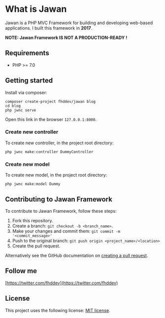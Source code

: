 # What is Jawan

Jawan is a PHP MVC Framework for building and developing web-based applications.
I built this framework in **2017**.

**NOTE: Jawan Framework IS NOT A PRODUCTION-READY !**

## Requirements

* PHP >= 7.0

## Getting started

Install via composer:

```shell
composer create-project fhddev/jawan blog
cd blog
php jwnc serve
```

Open this link in the browser `127.0.0.1:8000`.

### Create new controller

To create new controller, in the project root directory:

```shell
php jwnc make:controller DummyController
```

### Create new model

To create new model, in the project root directory:

```shell
php jwnc make:model Dummy
```

## Contributing to Jawan Framework

To contribute to Jawan Framework, follow these steps:

1. Fork this repository.
2. Create a branch: `git checkout -b <branch_name>`.
3. Make your changes and commit them: `git commit -m '<commit_message>'`
4. Push to the original branch: `git push origin <project_name>/<location>`
5. Create the pull request.

Alternatively see the GitHub documentation on [creating a pull request](https://help.github.com/en/github/collaborating-with-issues-and-pull-requests/creating-a-pull-request).

## Follow me

[https://twitter.com/fhddev](https://twitter.com/fhddev)

## License

This project uses the following license: [MIT license](LICENSE).
